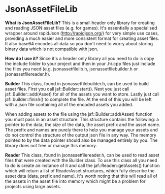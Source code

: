 # JsonAssetFileLib
<b>What is JsonAssetFileLib?</b> This is a small header only library for creating and reading JSON asset files (e.g. for games). It's essentially a specialised wrapper around rapidJson (http://rapidjson.org/) for very simple use cases, providing a much easier and more consistent format for creating asset files. It also base64 encodes all data so you don't need to worry about storing binary data which is not compatible with json.

<b>How do I use it?</b> Since it's a header only library all you need to do is copy the include folder to your project and then in your .h/.cpp files just include the files you need (e.g. jsonassetfilelib.h, jsonassetfilebuilder.h or jsonassetfilereader.h).

<b>Builder</b> This class, found in jsonassetfilebuilder.h, can be used to build asset files. First you call jaf::Builder::start(). Next you just call jaf::Builder::add(Asset) for all of the assets you want to store. Lastly just call jaf::builder::finish() to complete the file. At the end of this you will be left with a json file containing all of the encoded assets you added.

When adding assets to the file using the jaf::Builder::add(Asset) function you must pass in an asset structure. This structure contains the following: a pointer to the data, the size of the data, the asset prefix and the asset name. The prefix and names are purely there to help you manage your assets and do not control the structure of the output json file in any way. The memory pointed to by the data pointer should also be managed entirely by you. The library does not free or manage this memory.

<b>Reader</b> This class, found in jsonassetfilereader.h, can be used to read asset files that were created with the Builder class. To use this class all you need to do is create an instance of it and call the jaf::Reader::getAssets() function which will return a list of ReaderAsset structures, which fully describe the asset data (data, prefix and name). It's worth noting that this will read all of the assets in the asset file into memory which might be a problem for projects using large assets.